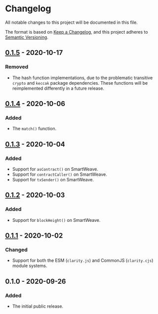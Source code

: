 # Changelog

All notable changes to this project will be documented in this file.

The format is based on [Keep a Changelog](https://keepachangelog.com/en/1.0.0/),
and this project adheres to [Semantic Versioning](https://semver.org/spec/v2.0.0.html).

## [0.1.5] - 2020-10-17

### Removed

- The hash function implementations, due to the problematic transitive
  `crypto` and `keccak` package dependencies. These functions will be
  reimplemented differently in a future release.

## [0.1.4] - 2020-10-06

### Added

- The `match()` function.

## [0.1.3] - 2020-10-04

### Added

- Support for `asContract()` on SmartWeave.
- Support for `contractCaller()` on SmartWeave.
- Support for `txSender()` on SmartWeave.

## [0.1.2] - 2020-10-03

### Added

- Support for `blockHeight()` on SmartWeave.

## [0.1.1] - 2020-10-02

### Changed

- Support for both the ESM (`clarity.js`) and CommonJS (`clarity.cjs`)
  module systems.

## 0.1.0 - 2020-09-26

### Added

- The initial public release.

[0.1.5]: https://github.com/weavery/clarity.js/compare/0.1.4...0.1.5
[0.1.4]: https://github.com/weavery/clarity.js/compare/0.1.3...0.1.4
[0.1.3]: https://github.com/weavery/clarity.js/compare/0.1.2...0.1.3
[0.1.2]: https://github.com/weavery/clarity.js/compare/0.1.1...0.1.2
[0.1.1]: https://github.com/weavery/clarity.js/compare/0.1.0...0.1.1
